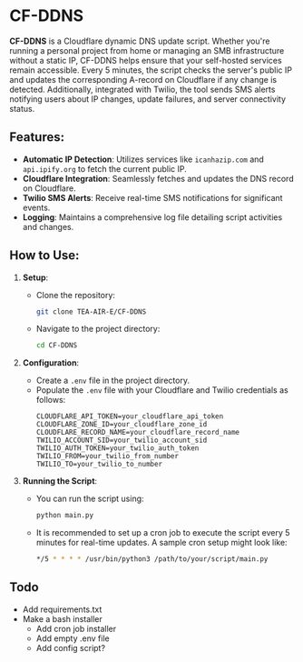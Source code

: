 # CF-DDNS
**CF-DDNS** is a Cloudflare dynamic DNS update script. Whether you're running a personal project from home or managing an SMB infrastructure without a static IP, CF-DDNS helps ensure that your self-hosted services remain accessible. Every 5 minutes, the script checks the server's public IP and updates the corresponding A-record on Cloudflare if any change is detected. Additionally, integrated with Twilio, the tool sends SMS alerts notifying users about IP changes, update failures, and server connectivity status.

## Features:
- **Automatic IP Detection**: Utilizes services like `icanhazip.com` and `api.ipify.org` to fetch the current public IP.
- **Cloudflare Integration**: Seamlessly fetches and updates the DNS record on Cloudflare.
- **Twilio SMS Alerts**: Receive real-time SMS notifications for significant events.
- **Logging**: Maintains a comprehensive log file detailing script activities and changes.

## How to Use:
1. **Setup**:
    - Clone the repository: 
      ```bash
      git clone TEA-AIR-E/CF-DDNS
      ```
    - Navigate to the project directory: 
      ```bash
      cd CF-DDNS
      ```

2. **Configuration**:
    - Create a `.env` file in the project directory.
    - Populate the `.env` file with your Cloudflare and Twilio credentials as follows:
      ```env
      CLOUDFLARE_API_TOKEN=your_cloudflare_api_token
      CLOUDFLARE_ZONE_ID=your_cloudflare_zone_id
      CLOUDFLARE_RECORD_NAME=your_cloudflare_record_name
      TWILIO_ACCOUNT_SID=your_twilio_account_sid
      TWILIO_AUTH_TOKEN=your_twilio_auth_token
      TWILIO_FROM=your_twilio_from_number
      TWILIO_TO=your_twilio_to_number
      ```

3. **Running the Script**:
    - You can run the script using: 
      ```bash
      python main.py
      ```
    - It is recommended to set up a cron job to execute the script every 5 minutes for real-time updates. A sample cron setup might look like:
      ```bash
      */5 * * * * /usr/bin/python3 /path/to/your/script/main.py
      ```

  ## Todo
  - Add requirements.txt
  - Make a bash installer
      - Add cron job installer
      - Add empty .env file
      - Add config script?
